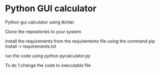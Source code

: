 # Python GUI calculator

Python gui calculator using tkinter

Clone the repositories to your system

install the requirements from the requirements file using the command pip install -r requirements.txt

run the code using python pycalculator.py

To do
1.change the code to executable file

